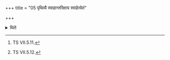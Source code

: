 +++
title = "05 पृथिव्यै स्वाहान्तरिक्षाय स्वाहेत्येतं"

+++

<details><summary>थिते</summary>

5. (then) having performed offerings with this (section beginning) with pr̥thivyai svāhā[^5] he offers the offerings (connected with body called) Śarīrahomas with datvate svāhā...;[^6]  

[^5]: TS VII.5.11.  

[^6]: TS VII.5.12.  
</details>
